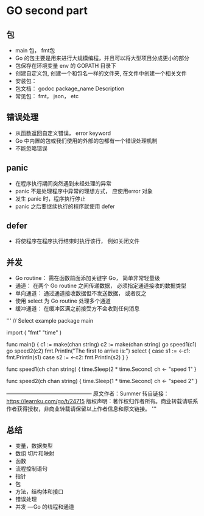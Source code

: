 # GO second part

## 包
- main 包， fmt包
- Go 的包主要是用来进行大规模编程，并且可以将大型项目分成更小的部分
- 包保存在环境变量 env 的 GOPATH 目录下
- 创建自定义包, 创建一个和包名一样的文件夹, 在文件中创建一个相关文件
- 安装包： 
- 包文档： godoc package_name Description
- 常见包： fmt， json， etc

## 错误处理
- 从函数返回自定义错误， error keyword
- Go 中内置的包或我们使用的外部的包都有一个错误处理机制
- 不能忽略错误

## panic
- 在程序执行期间突然遇到未经处理的异常
- panic 不是处理程序中异常的理想方式， 应使用error 对象
- 发生 panic 时，程序执行停止
- panic 之后要继续执行的程序就使用 defer

## defer
- 将使程序在程序执行结束时执行该行， 例如关闭文件

## 并发
-  Go routine： 需在函数前面添加关键字 Go， 简单非常轻量级
-  通道： 在两个 Go routine 之间传递数据， 必须指定通道接收的数据类型
-  单向通道： 通过通道接收数据但不发送数据， 或者反之
-  使用 select 为 Go routine 处理多个通道
-  缓冲通道： 在缓冲区满之前接受方不会收到任何消息

'''
// Select example
package main

import (
 "fmt"
 "time"
)

func main() {
 c1 := make(chan string)
 c2 := make(chan string)
 go speed1(c1)
 go speed2(c2)
 fmt.Println("The first to arrive is:")
 select {
 case s1 := <-c1:
  fmt.Println(s1)
 case s2 := <-c2:
  fmt.Println(s2)
 }
}

func speed1(ch chan string) {
 time.Sleep(2 * time.Second)
 ch <- "speed 1"
}

func speed2(ch chan string) {
 time.Sleep(1 * time.Second)
 ch <- "speed 2"
}

————————————————
原文作者：Summer
转自链接：https://learnku.com/go/t/24715
版权声明：著作权归作者所有。商业转载请联系作者获得授权，非商业转载请保留以上作者信息和原文链接。
'''

## 总结
- 变量，数据类型
- 数组 切片和映射
- 函数
- 流程控制语句
- 指针
- 包
- 方法，结构体和接口
- 错误处理
- 并发 — Go 的线程和通道
